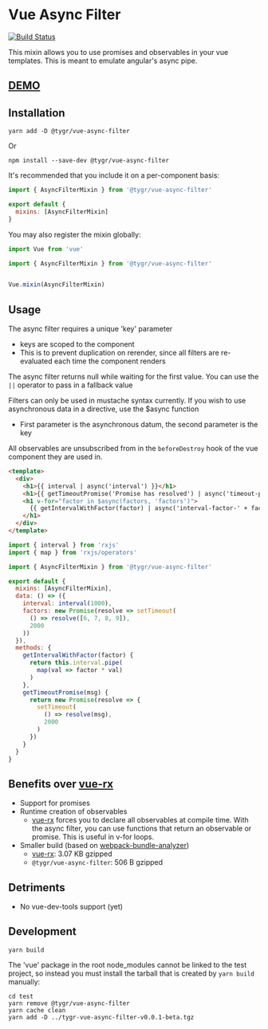 # Vue Async Filter

[![Build Status](https://travis-ci.org/tylergrinn/vue-async-filter.svg?branch=master)](https://travis-ci.org/tylergrinn/vue-async-filter)

This mixin allows you to use promises and observables in your vue templates. This is meant to emulate angular's async pipe.

## [DEMO](http://vue-async-filter.surge.sh)

## Installation

```
yarn add -D @tygr/vue-async-filter
```
Or
```
npm install --save-dev @tygr/vue-async-filter
```

It's recommended that you include it on a per-component basis:

```js
import { AsyncFilterMixin } from '@tygr/vue-async-filter'

export default {
  mixins: [AsyncFilterMixin]
}
```

You may also register the mixin globally:

```js
import Vue from 'vue'

import { AsyncFilterMixin } from '@tygr/vue-async-filter'


Vue.mixin(AsyncFilterMixin)
```

## Usage

The async filter requires a unique 'key' parameter
  - keys are scoped to the component
  - This is to prevent duplication on rerender, since all filters are re-evaluated each time the component renders

The async filter returns null while waiting for the first value. You can use the `||` operator to pass in a fallback value

Filters can only be used in mustache syntax currently. If you wish to use asynchronous data in a directive, use the $async function
  - First parameter is the asynchronous datum, the second parameter is the key

All observables are unsubscribed from in the `beforeDestroy` hook of the vue component they are used in.

```html
<template>
  <div>
    <h1>{{ interval | async('interval') }}</h1>
    <h1>{{ getTimeoutPromise('Promise has resolved') | async('timeout-promise') || 'loading...' }}</h1>
    <h1 v-for="factor in $async(factors, 'factors')">
      {{ getIntervalWithFactor(factor) | async('interval-factor-' + factor) }}
    </h1>
  </div>
</template>
```
```js
import { interval } from 'rxjs'
import { map } from 'rxjs/operators'

import { AsyncFilterMixin } from '@tygr/vue-async-filter'

export default {
  mixins: [AsyncFilterMixin],
  data: () => ({
    interval: interval(1000),
    factors: new Promise(resolve => setTimeout(
      () => resolve([6, 7, 8, 9]),
      2000
    ))
  }),
  methods: {
    getIntervalWithFactor(factor) {
      return this.interval.pipe(
        map(val => factor * val)
      )
    },
    getTimeoutPromise(msg) {
      return new Promise(resolve => {
        setTimeout(
          () => resolve(msg),
          2000
        )
      })
    }
  }
}
```

## Benefits over [vue-rx](https://github.com/vuejs/vue-rx)

* Support for promises
* Runtime creation of observables
  - [vue-rx](https://github.com/vuejs/vue-rx) forces you to declare all observables at compile time. With the async filter, you can use functions that return an observable or promise. This is useful in v-for loops.
* Smaller build (based on [webpack-bundle-analyzer](https://github.com/webpack-contrib/webpack-bundle-analyzer))
  - [vue-rx](https://github.com/vuejs/vue-rx): 3.07 KB gzipped
  - `@tygr/vue-async-filter`: 506 B gzipped

## Detriments

* No vue-dev-tools support (yet)

## Development

```
yarn build
```

The 'vue' package in the root node_modules cannot be linked to the test project, so instead you must install the tarball that is created by `yarn build` manually:

```
cd test
yarn remove @tygr/vue-async-filter
yarn cache clean
yarn add -D ../tygr-vue-async-filter-v0.0.1-beta.tgz
```
